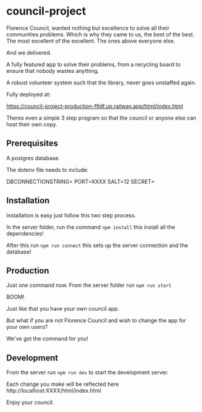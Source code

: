 # council-project

Florence Council, wanted nothing but excellence to solve all their communities problems. Which is why they came to us, the best of the best. The most excellent of the excellent. The ones above everyone else.

And we delivered.

A fully featured app to solve their problems, from a recycling board to ensure that nobody wastes anything.

A robust volunteer system such that the library, never goes unstaffed again.

Fully deployed at:

https://council-project-production-f9df.up.railway.app/html/index.html

Theres even a simple 3 step program so that the council or anyone else can host their own copy.

## Prerequisites

A postgres database.

The dotenv file needs to include:

DBCONNECTIONSTRING=<postgres database link>
PORT=XXXX
SALT=12
SECRET=<your deepest darkest secret>

## Installation

Installation is easy just follow this two step process.

In the server folder, run the command `npm install` this install all the dependencies!

After this run `npm run connect` this sets up the server connection and the database!

## Production

Just one command now. From the server folder run `npm run start`

BOOM!

Just like that you have your own council app.

But what if you are not Florence Council and wish to change the app for your own users?

We've got the command for you!

## Development

From the server run `npm run dev` to start the development server.

Each change you make will be reflected here http://localhost:XXXX/html/index.html

Enjoy your council.




